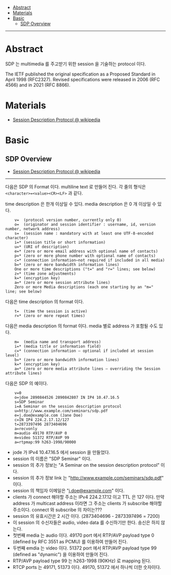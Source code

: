 - [Abstract](#abstract)
- [Materials](#materials)
- [Basic](#basic)
  - [SDP Overview](#sdp-overview)

----

# Abstract

SDP 는 multimedia 를 주고받기 위한 session 을 기술하는 protocol 이다. 

The IETF published the original specification as a Proposed Standard in April 1998 (RFC2327). Revised specifications were released in 2006 (RFC 4566) and in 2021 (RFC 8866).

# Materials

* [Session Description Protocol @ wikipedia](https://en.wikipedia.org/wiki/Session_Description_Protocol)

# Basic

## SDP Overview

* [Session Description Protocol @ wikipedia](https://en.wikipedia.org/wiki/Session_Description_Protocol)

----

다음은 SDP 의 Format 이다. multiline text 로 만들어 진다. 각 줄의 형식은 `<character>=<value><CR><LF>` 과 같다. 

time description 은 한개 이상일 수 있다. media description 은 0 개 이상일 수 있다. 

```
    v=  (protocol version number, currently only 0)
    o=  (originator and session identifier : username, id, version number, network address)
    s=  (session name : mandatory with at least one UTF-8-encoded character)
    i=* (session title or short information)
    u=* (URI of description)
    e=* (zero or more email address with optional name of contacts)
    p=* (zero or more phone number with optional name of contacts)
    c=* (connection information—not required if included in all media)
    b=* (zero or more bandwidth information lines)
    One or more time descriptions ("t=" and "r=" lines; see below)
    z=* (time zone adjustments)
    k=* (encryption key)
    a=* (zero or more session attribute lines)
    Zero or more Media descriptions (each one starting by an "m=" line; see below)
```

다음은 time description 의 format 이다.

```
    t=  (time the session is active)
    r=* (zero or more repeat times)
```

다음은 media description 의 format 이다. media 별로 address 가 포함될 수도 있다.

```
    m=  (media name and transport address)
    i=* (media title or information field)
    c=* (connection information — optional if included at session level)
    b=* (zero or more bandwidth information lines)
    k=* (encryption key)
    a=* (zero or more media attribute lines — overriding the Session attribute lines)
```

다음은 SDP 의 예이다.

```
    v=0
    o=jdoe 2890844526 2890842807 IN IP4 10.47.16.5
    s=SDP Seminar
    i=A Seminar on the session description protocol
    u=http://www.example.com/seminars/sdp.pdf
    e=j.doe@example.com (Jane Doe)
    c=IN IP4 224.2.17.12/127
    t=2873397496 2873404696
    a=recvonly
    m=audio 49170 RTP/AVP 0
    m=video 51372 RTP/AVP 99
    a=rtpmap:99 h263-1998/90000
```

* jode 가 IPv4 10.47.16.5 에서 session 을 만들었다.
* session 의 이름은 "SDP Seminar" 이다.
* session 의 추가 정보는 "A Seminar on the session description protocol" 이다.
* session 의 추가 정보 link 는 "http://www.example.com/seminars/sdp.pdf" 이다.
* session 의 책임자 이메일은 "j.doe@example.com" 이다.
* clients 가 connect 해야할 주소는 IPv4 224.2.17.12 이고 TTL 은 127 이다. 만약 address 가 multicast address 이라면 그 주소는 clients 가 subscribe 해야할 주소이다. connect 와 subscribe 의 차이는???
* session 의 유효시간은 2 시간 이다. (2873404696 - 2873397496 = 7200)
* 이 session 의 수신자들은 audio, video data 를 수신하기만 한다. 송신은 하지 않는다.
* 첫번째 media 는 audio 이다. 49170 port 에서 RTP/AVP payload type 0 (defined by RFC 3551 as PCMU) 를 이용하여 만들어 진다.
* 두번째 emdia 는 video 이다. 51372 port 에서 RTP/AVP payload type 99 (defined as "dynamic") 을 이용하여 만들어 진다.
* RTP/AVP payload type 99 는 h263-1998 (90KHz) 로 mapping 된다.
* RTCP ports 는 49171, 51373 이다. 49170, 51372 에서 하나씩 더한 숫자이다.
